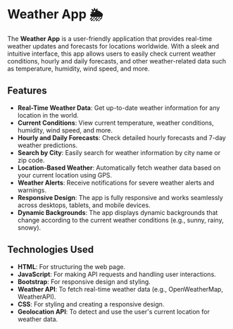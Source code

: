 # Weather App 🌦️

The **Weather App** is a user-friendly application that provides real-time weather updates and forecasts for locations worldwide. With a sleek and intuitive interface, this app allows users to easily check current weather conditions, hourly and daily forecasts, and other weather-related data such as temperature, humidity, wind speed, and more.

## Features

- **Real-Time Weather Data**: Get up-to-date weather information for any location in the world.
- **Current Conditions**: View current temperature, weather conditions, humidity, wind speed, and more.
- **Hourly and Daily Forecasts**: Check detailed hourly forecasts and 7-day weather predictions.
- **Search by City**: Easily search for weather information by city name or zip code.
- **Location-Based Weather**: Automatically fetch weather data based on your current location using GPS.
- **Weather Alerts**: Receive notifications for severe weather alerts and warnings.
- **Responsive Design**: The app is fully responsive and works seamlessly across desktops, tablets, and mobile devices.
- **Dynamic Backgrounds**: The app displays dynamic backgrounds that change according to the current weather conditions (e.g., sunny, rainy, snowy).

## Technologies Used

- **HTML**: For structuring the web page.
- **JavaScript**: For making API requests and handling user interactions.
- **Bootstrap**: For responsive design and styling.
- **Weather API**: To fetch real-time weather data (e.g., OpenWeatherMap, WeatherAPI).
- **CSS**: For styling and creating a responsive design.
- **Geolocation API**: To detect and use the user's current location for weather data.


